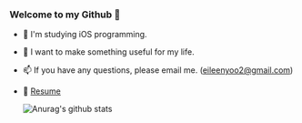 ### Welcome to my Github 👋

- 🌱 I'm studying iOS programming.
- 🚀 I want to make something useful for my life.
- 📫 If you have any questions, please email me. (eileenyoo2@gmail.com)
- 🔖  [Resume](https://www.notion.so/179064d4cbbf498f83120965ba531d51)

  ![Anurag's github stats](https://github-readme-stats.vercel.app/api?username=sapere4ude&show_icons=true)
